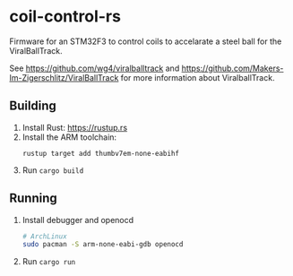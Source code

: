 # coil-control-rs

Firmware for an STM32F3 to control coils to accelarate a steel ball for the
ViralBallTrack.

See https://github.com/wg4/viralballtrack and
https://github.com/Makers-Im-Zigerschlitz/ViralBallTrack for more information
about ViralballTrack.

## Building

 1. Install Rust: https://rustup.rs
 2. Install the ARM toolchain:
     ```
     rustup target add thumbv7em-none-eabihf
     ```
 3. Run `cargo build`

## Running

 1. Install debugger and openocd
    ```bash
    # ArchLinux
    sudo pacman -S arm-none-eabi-gdb openocd
    ```
 2. Run `cargo run`
